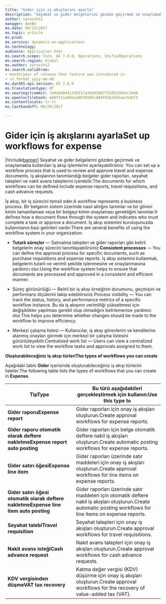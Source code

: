 ```yaml
---
title: "Gider için iş akışlarını ayarla"
description: "Seyahat ve gider belgelerini gözden geçirmek ve onaylamakta kullanılan iş akışı işlemlerini ayarlayabilirsiniz."
author: saraschi2
manager: AnnBe
ms.date: 09/13/2017
ms.topic: article
ms.prod: 
ms.service: dynamics-ax-applications
ms.technology: 
audience: Application User
ms.search.scope: Core, AX 7.0.0, Operations, UnifiedOperations
ms.search.region: Global
ms.author: saraschi2
ms.search.validFrom:
- month/year of release that feature was introduced in
- in format yyyy-mm-dd
ms.dyn365.ops.version: AX 7.0.0
ms.translationtype: HT
ms.sourcegitcommit: 7e0a5d044133b917a3eb9386773205218e5c1b40
ms.openlocfilehash: eb8ff11a03ba18b78595cd04f63b2456aec53bf2
ms.contentlocale: tr-tr
ms.lasthandoff: 09/29/2017

---
```


# <a name="set-up-workflows-for-expense"></a><span data-ttu-id="a5b22-103">Gider için iş akışlarını ayarla</span><span class="sxs-lookup"><span data-stu-id="a5b22-103">Set up workflows for expense</span></span>

[!include[banner](../includes/banner.md)]<span data-ttu-id="a5b22-104"> Seyahat ve gider belgelerini gözden geçirmek ve onaylamakta kullanılan iş akışı işlemlerini ayarlayabilirsiniz.</span><span class="sxs-lookup"><span data-stu-id="a5b22-104"> You can set up a workflow process that is used to review and approve travel and expense documents.</span></span> <span data-ttu-id="a5b22-105">iş akışlarının tanımlandığı belgeler gider raporları, seyahat talepleri ve nakit avans taleplerini içerebilir.</span><span class="sxs-lookup"><span data-stu-id="a5b22-105">The documents for which workflows can be defined include expense reports, travel requisitions, and cash advance requests.</span></span>

<span data-ttu-id="a5b22-106">İş akışı, bir iş sürecini temsil eder.</span><span class="sxs-lookup"><span data-stu-id="a5b22-106">A workflow represents a business process.</span></span> <span data-ttu-id="a5b22-107">Bir belgenin sistem üzerinde nasıl aktığını tanımlar ve bir görevi kimin tamamlaması veya bir belgeyi kimin onaylaması gerektiğini tanımlar.</span><span class="sxs-lookup"><span data-stu-id="a5b22-107">It defines how a document flows through the system and indicates who must complete a task or approve a document.</span></span> <span data-ttu-id="a5b22-108">İş akışı sistemini kuruluşunuzda kullanmanın bazı getirileri vardır:</span><span class="sxs-lookup"><span data-stu-id="a5b22-108">There are several benefits of using the workflow system in your organization:</span></span>

-   <span data-ttu-id="a5b22-109">**Tutarlı süreçler** — Satınalma talepleri ve gider raporları gibi belirli belgelerin onay sürecini tanımlayabilirsiniz.</span><span class="sxs-lookup"><span data-stu-id="a5b22-109">**Consistent processes** — You can define the approval process for specific documents, such as purchase requisitions and expense reports.</span></span> <span data-ttu-id="a5b22-110">İş akışı sistemini kullanmak, belgelerin tutarlı ve verimli şekilde işlenmesine ve onaylanmasına yardımcı olur.</span><span class="sxs-lookup"><span data-stu-id="a5b22-110">Using the workflow system helps to ensure that documents are processed and approved in a consistent and efficient manner.</span></span>

-   <span data-ttu-id="a5b22-111">Süreç görünürlüğü — Belirli bir iş akışı örneğinin durumunu, geçmişini ve performans ölçülerini takip edebilirsiniz.</span><span class="sxs-lookup"><span data-stu-id="a5b22-111">Process visibility — You can track the status, history, and performance metrics of a specific workflow instance.</span></span> <span data-ttu-id="a5b22-112">Bu da iş akışının verimliliği yükseltmesi için değişiklikler yapılması gerekli olup olmadığını belirlemenize yardımcı olur.</span><span class="sxs-lookup"><span data-stu-id="a5b22-112">This helps you determine whether changes should be made to the workflow to improve efficiency.</span></span>

-   <span data-ttu-id="a5b22-113">Merkezi çalışma listesi — Kullanıcılar, iş akışı görevlerini ve kendilerine atanmış onayları görmek için merkezi bir çalışma listesini görüntüleyebilir.</span><span class="sxs-lookup"><span data-stu-id="a5b22-113">Centralized work list — Users can view a centralized work list to view the workflow tasks and approvals assigned to them.</span></span> 

<span data-ttu-id="a5b22-114">**Oluşturabileceğiniz iş akışı türleri**</span><span class="sxs-lookup"><span data-stu-id="a5b22-114">**The types of workflows you can create**</span></span>

<span data-ttu-id="a5b22-115">Aşağıdaki tablo **Gider** içerisinde oluşturabileceğiniz iş akışı türlerini listeler.</span><span class="sxs-lookup"><span data-stu-id="a5b22-115">The following table lists the types of workflows that you can create in **Expense**.</span></span>

| <span data-ttu-id="a5b22-116">**Tip**</span><span class="sxs-lookup"><span data-stu-id="a5b22-116">**Type**</span></span>                           | <span data-ttu-id="a5b22-117">**Bu türü aşağıdakileri gerçekleştirmek için kullanın:**</span><span class="sxs-lookup"><span data-stu-id="a5b22-117">**Use this type to**</span></span>                                                 |     
|------------------------------------|----------------------------------------------------------------------|
| <span data-ttu-id="a5b22-118">**Gider raporu**</span><span class="sxs-lookup"><span data-stu-id="a5b22-118">**Expense report**</span></span>                 | <span data-ttu-id="a5b22-119">Gider raporları için onay iş akışları oluşturun.</span><span class="sxs-lookup"><span data-stu-id="a5b22-119">Create approval workflows for expense reports.</span></span>                       |      
| <span data-ttu-id="a5b22-120">**Gider raporu otomatik olarak deftere nakletme**</span><span class="sxs-lookup"><span data-stu-id="a5b22-120">**Expense report auto posting**</span></span>    | <span data-ttu-id="a5b22-121">Gider raporları için belge otomatik deftere nakil iş akışları oluşturun.</span><span class="sxs-lookup"><span data-stu-id="a5b22-121">Create automatic posting workflows for expense reports.</span></span>              |     
| <span data-ttu-id="a5b22-122">**Gider satırı öğesi**</span><span class="sxs-lookup"><span data-stu-id="a5b22-122">**Expense line item**</span></span>              | <span data-ttu-id="a5b22-123">Gider raporları üzerinde satır maddeleri için onay iş akışları oluşturun.</span><span class="sxs-lookup"><span data-stu-id="a5b22-123">Create approval workflows for line items on expense reports.</span></span>         |     
| <span data-ttu-id="a5b22-124">**Gider satırı öğesi otomatik olarak deftere nakletme**</span><span class="sxs-lookup"><span data-stu-id="a5b22-124">**Expense line item auto posting**</span></span> | <span data-ttu-id="a5b22-125">Gider raporları üzerinde satır maddeleri için otomatik deftere nakil iş akışları oluşturun.</span><span class="sxs-lookup"><span data-stu-id="a5b22-125">Create automatic posting workflows for line items on expense reports.</span></span>|
| <span data-ttu-id="a5b22-126">**Seyahat talebi**</span><span class="sxs-lookup"><span data-stu-id="a5b22-126">**Travel requisition**</span></span>             | <span data-ttu-id="a5b22-127">Seyahat talepleri için onay iş akışları oluşturun.</span><span class="sxs-lookup"><span data-stu-id="a5b22-127">Create approval workflows for travel requisitions.</span></span>                   |    
| <span data-ttu-id="a5b22-128">**Nakit avans isteği**</span><span class="sxs-lookup"><span data-stu-id="a5b22-128">**Cash advance request**</span></span>           | <span data-ttu-id="a5b22-129">Nakit avans talepleri için onay iş akışları oluşturun.</span><span class="sxs-lookup"><span data-stu-id="a5b22-129">Create approval workflows for cash advance requests.</span></span>                 |     
| <span data-ttu-id="a5b22-130">**KDV vergisinden düşme**</span><span class="sxs-lookup"><span data-stu-id="a5b22-130">**VAT tax recovery**</span></span>               | <span data-ttu-id="a5b22-131">Katma değer vergisi (KDV) düşürme için onay iş akışları oluşturun.</span><span class="sxs-lookup"><span data-stu-id="a5b22-131">Create approval workflows for the recovery of value-added tax (VAT).</span></span> |       

